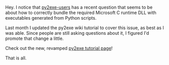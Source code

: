 <!--
.. title: Howto bundle binary dependancies with py2exe, et al.
.. slug: howto-bundle-binary-dependancies-with-py2exe-et-al
.. date: 2010-01-27 22:26:00-06:00
.. tags: python,mswin-dev
.. link: 
.. description: 
.. type: text
-->


Hey. I notice that
[py2exe-users](https://lists.sourceforge.net/lists/listinfo/py2exe-users)
has a recent question that seems to be about how to correctly bundle the
required Microsoft C runtime DLL with executables generated from Python
scripts.

Last month I updated the py2exe wiki tutorial to cover this issue, as
best as I was able. Since people are still asking questions about it, I
figured I'd promote that change a little.

Check out the new, revamped [py2exe tutorial
page](http://www.py2exe.org/index.cgi/Tutorial)!

That is all.